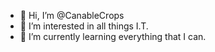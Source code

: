- 👋 Hi, I’m @CanableCrops
- 👀 I’m interested in all things I.T.
- 🌱 I’m currently learning everything that I can.



<!---
CanableCrops/CanableCrops is a ✨ special ✨ repository because its `README.md` (this file) appears on your GitHub profile.
You can click the Preview link to take a look at your changes.
--->
